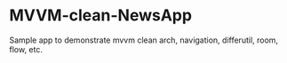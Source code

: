 # MVVM-clean-NewsApp
 Sample app to demonstrate mvvm clean arch, navigation, differutil, room, flow, etc.
